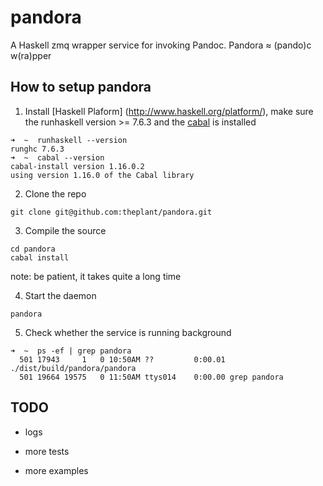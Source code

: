pandora
=======

A Haskell zmq wrapper service for invoking Pandoc. Pandora ≈ (pando)c w(ra)pper



## How to setup pandora

1. Install [Haskell Plaform] (http://www.haskell.org/platform/), make sure the runhaskell version >= 7.6.3 and the [cabal](http://www.haskell.org/cabal/) is installed 

```
➜  ~  runhaskell --version
runghc 7.6.3
➜  ~  cabal --version
cabal-install version 1.16.0.2
using version 1.16.0 of the Cabal library
```

2. Clone the repo 

```
git clone git@github.com:theplant/pandora.git
```

3. Compile the source

```
cd pandora
cabal install 
```
note: be patient, it takes quite a long time

4. Start the daemon

```
pandora
```

5. Check whether the service is running background

```
➜  ~  ps -ef | grep pandora
  501 17943     1   0 10:50AM ??         0:00.01 ./dist/build/pandora/pandora
  501 19664 19575   0 11:50AM ttys014    0:00.00 grep pandora
```



## TODO

- logs

- more tests

- more examples
